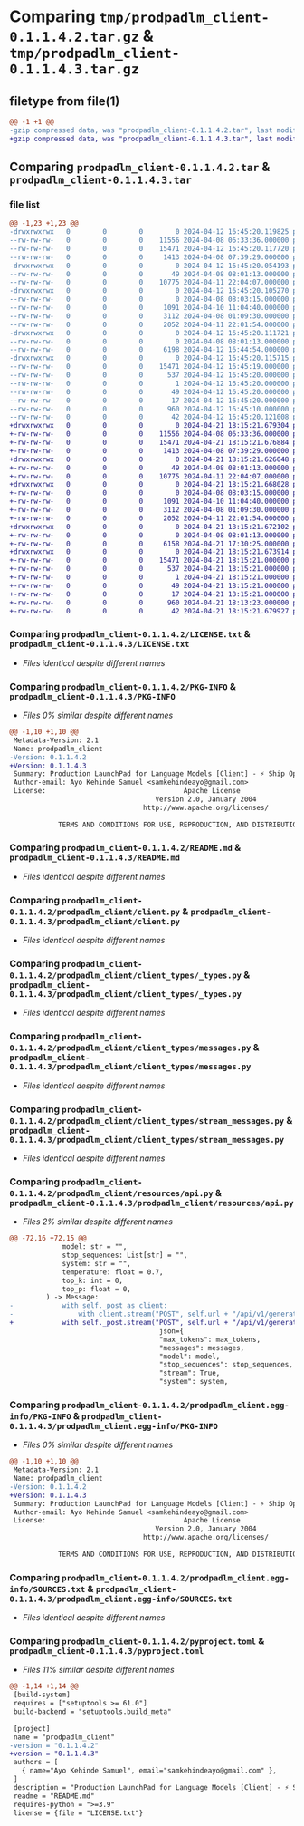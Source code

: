 # Comparing `tmp/prodpadlm_client-0.1.1.4.2.tar.gz` & `tmp/prodpadlm_client-0.1.1.4.3.tar.gz`

## filetype from file(1)

```diff
@@ -1 +1 @@
-gzip compressed data, was "prodpadlm_client-0.1.1.4.2.tar", last modified: Fri Apr 12 16:45:20 2024, max compression
+gzip compressed data, was "prodpadlm_client-0.1.1.4.3.tar", last modified: Sun Apr 21 18:15:21 2024, max compression
```

## Comparing `prodpadlm_client-0.1.1.4.2.tar` & `prodpadlm_client-0.1.1.4.3.tar`

### file list

```diff
@@ -1,23 +1,23 @@
-drwxrwxrwx   0        0        0        0 2024-04-12 16:45:20.119825 prodpadlm_client-0.1.1.4.2/
--rw-rw-rw-   0        0        0    11556 2024-04-08 06:33:36.000000 prodpadlm_client-0.1.1.4.2/LICENSE.txt
--rw-rw-rw-   0        0        0    15471 2024-04-12 16:45:20.117720 prodpadlm_client-0.1.1.4.2/PKG-INFO
--rw-rw-rw-   0        0        0     1413 2024-04-08 07:39:29.000000 prodpadlm_client-0.1.1.4.2/README.md
-drwxrwxrwx   0        0        0        0 2024-04-12 16:45:20.054193 prodpadlm_client-0.1.1.4.2/prodpadlm_client/
--rw-rw-rw-   0        0        0       49 2024-04-08 08:01:13.000000 prodpadlm_client-0.1.1.4.2/prodpadlm_client/__init__.py
--rw-rw-rw-   0        0        0    10775 2024-04-11 22:04:07.000000 prodpadlm_client-0.1.1.4.2/prodpadlm_client/client.py
-drwxrwxrwx   0        0        0        0 2024-04-12 16:45:20.105270 prodpadlm_client-0.1.1.4.2/prodpadlm_client/client_types/
--rw-rw-rw-   0        0        0        0 2024-04-08 08:03:15.000000 prodpadlm_client-0.1.1.4.2/prodpadlm_client/client_types/__init__.py
--rw-rw-rw-   0        0        0     1091 2024-04-10 11:04:40.000000 prodpadlm_client-0.1.1.4.2/prodpadlm_client/client_types/_types.py
--rw-rw-rw-   0        0        0     3112 2024-04-08 01:09:30.000000 prodpadlm_client-0.1.1.4.2/prodpadlm_client/client_types/messages.py
--rw-rw-rw-   0        0        0     2052 2024-04-11 22:01:54.000000 prodpadlm_client-0.1.1.4.2/prodpadlm_client/client_types/stream_messages.py
-drwxrwxrwx   0        0        0        0 2024-04-12 16:45:20.111721 prodpadlm_client-0.1.1.4.2/prodpadlm_client/resources/
--rw-rw-rw-   0        0        0        0 2024-04-08 08:01:13.000000 prodpadlm_client-0.1.1.4.2/prodpadlm_client/resources/__init__.py
--rw-rw-rw-   0        0        0     6198 2024-04-12 16:44:54.000000 prodpadlm_client-0.1.1.4.2/prodpadlm_client/resources/api.py
-drwxrwxrwx   0        0        0        0 2024-04-12 16:45:20.115715 prodpadlm_client-0.1.1.4.2/prodpadlm_client.egg-info/
--rw-rw-rw-   0        0        0    15471 2024-04-12 16:45:19.000000 prodpadlm_client-0.1.1.4.2/prodpadlm_client.egg-info/PKG-INFO
--rw-rw-rw-   0        0        0      537 2024-04-12 16:45:20.000000 prodpadlm_client-0.1.1.4.2/prodpadlm_client.egg-info/SOURCES.txt
--rw-rw-rw-   0        0        0        1 2024-04-12 16:45:20.000000 prodpadlm_client-0.1.1.4.2/prodpadlm_client.egg-info/dependency_links.txt
--rw-rw-rw-   0        0        0       49 2024-04-12 16:45:20.000000 prodpadlm_client-0.1.1.4.2/prodpadlm_client.egg-info/requires.txt
--rw-rw-rw-   0        0        0       17 2024-04-12 16:45:20.000000 prodpadlm_client-0.1.1.4.2/prodpadlm_client.egg-info/top_level.txt
--rw-rw-rw-   0        0        0      960 2024-04-12 16:45:10.000000 prodpadlm_client-0.1.1.4.2/pyproject.toml
--rw-rw-rw-   0        0        0       42 2024-04-12 16:45:20.121008 prodpadlm_client-0.1.1.4.2/setup.cfg
+drwxrwxrwx   0        0        0        0 2024-04-21 18:15:21.679304 prodpadlm_client-0.1.1.4.3/
+-rw-rw-rw-   0        0        0    11556 2024-04-08 06:33:36.000000 prodpadlm_client-0.1.1.4.3/LICENSE.txt
+-rw-rw-rw-   0        0        0    15471 2024-04-21 18:15:21.676884 prodpadlm_client-0.1.1.4.3/PKG-INFO
+-rw-rw-rw-   0        0        0     1413 2024-04-08 07:39:29.000000 prodpadlm_client-0.1.1.4.3/README.md
+drwxrwxrwx   0        0        0        0 2024-04-21 18:15:21.626048 prodpadlm_client-0.1.1.4.3/prodpadlm_client/
+-rw-rw-rw-   0        0        0       49 2024-04-08 08:01:13.000000 prodpadlm_client-0.1.1.4.3/prodpadlm_client/__init__.py
+-rw-rw-rw-   0        0        0    10775 2024-04-11 22:04:07.000000 prodpadlm_client-0.1.1.4.3/prodpadlm_client/client.py
+drwxrwxrwx   0        0        0        0 2024-04-21 18:15:21.668028 prodpadlm_client-0.1.1.4.3/prodpadlm_client/client_types/
+-rw-rw-rw-   0        0        0        0 2024-04-08 08:03:15.000000 prodpadlm_client-0.1.1.4.3/prodpadlm_client/client_types/__init__.py
+-rw-rw-rw-   0        0        0     1091 2024-04-10 11:04:40.000000 prodpadlm_client-0.1.1.4.3/prodpadlm_client/client_types/_types.py
+-rw-rw-rw-   0        0        0     3112 2024-04-08 01:09:30.000000 prodpadlm_client-0.1.1.4.3/prodpadlm_client/client_types/messages.py
+-rw-rw-rw-   0        0        0     2052 2024-04-11 22:01:54.000000 prodpadlm_client-0.1.1.4.3/prodpadlm_client/client_types/stream_messages.py
+drwxrwxrwx   0        0        0        0 2024-04-21 18:15:21.672102 prodpadlm_client-0.1.1.4.3/prodpadlm_client/resources/
+-rw-rw-rw-   0        0        0        0 2024-04-08 08:01:13.000000 prodpadlm_client-0.1.1.4.3/prodpadlm_client/resources/__init__.py
+-rw-rw-rw-   0        0        0     6158 2024-04-21 17:30:25.000000 prodpadlm_client-0.1.1.4.3/prodpadlm_client/resources/api.py
+drwxrwxrwx   0        0        0        0 2024-04-21 18:15:21.673914 prodpadlm_client-0.1.1.4.3/prodpadlm_client.egg-info/
+-rw-rw-rw-   0        0        0    15471 2024-04-21 18:15:21.000000 prodpadlm_client-0.1.1.4.3/prodpadlm_client.egg-info/PKG-INFO
+-rw-rw-rw-   0        0        0      537 2024-04-21 18:15:21.000000 prodpadlm_client-0.1.1.4.3/prodpadlm_client.egg-info/SOURCES.txt
+-rw-rw-rw-   0        0        0        1 2024-04-21 18:15:21.000000 prodpadlm_client-0.1.1.4.3/prodpadlm_client.egg-info/dependency_links.txt
+-rw-rw-rw-   0        0        0       49 2024-04-21 18:15:21.000000 prodpadlm_client-0.1.1.4.3/prodpadlm_client.egg-info/requires.txt
+-rw-rw-rw-   0        0        0       17 2024-04-21 18:15:21.000000 prodpadlm_client-0.1.1.4.3/prodpadlm_client.egg-info/top_level.txt
+-rw-rw-rw-   0        0        0      960 2024-04-21 18:13:23.000000 prodpadlm_client-0.1.1.4.3/pyproject.toml
+-rw-rw-rw-   0        0        0       42 2024-04-21 18:15:21.679927 prodpadlm_client-0.1.1.4.3/setup.cfg
```

### Comparing `prodpadlm_client-0.1.1.4.2/LICENSE.txt` & `prodpadlm_client-0.1.1.4.3/LICENSE.txt`

 * *Files identical despite different names*

### Comparing `prodpadlm_client-0.1.1.4.2/PKG-INFO` & `prodpadlm_client-0.1.1.4.3/PKG-INFO`

 * *Files 0% similar despite different names*

```diff
@@ -1,10 +1,10 @@
 Metadata-Version: 2.1
 Name: prodpadlm_client
-Version: 0.1.1.4.2
+Version: 0.1.1.4.3
 Summary: Production LaunchPad for Language Models [Client] - ⚡ Ship Open Source LLMs to production faster and efficiently ⚡
 Author-email: Ayo Kehinde Samuel <samkehindeayo@gmail.com>
 License:                                  Apache License
                                    Version 2.0, January 2004
                                 http://www.apache.org/licenses/
         
            TERMS AND CONDITIONS FOR USE, REPRODUCTION, AND DISTRIBUTION
```

### Comparing `prodpadlm_client-0.1.1.4.2/README.md` & `prodpadlm_client-0.1.1.4.3/README.md`

 * *Files identical despite different names*

### Comparing `prodpadlm_client-0.1.1.4.2/prodpadlm_client/client.py` & `prodpadlm_client-0.1.1.4.3/prodpadlm_client/client.py`

 * *Files identical despite different names*

### Comparing `prodpadlm_client-0.1.1.4.2/prodpadlm_client/client_types/_types.py` & `prodpadlm_client-0.1.1.4.3/prodpadlm_client/client_types/_types.py`

 * *Files identical despite different names*

### Comparing `prodpadlm_client-0.1.1.4.2/prodpadlm_client/client_types/messages.py` & `prodpadlm_client-0.1.1.4.3/prodpadlm_client/client_types/messages.py`

 * *Files identical despite different names*

### Comparing `prodpadlm_client-0.1.1.4.2/prodpadlm_client/client_types/stream_messages.py` & `prodpadlm_client-0.1.1.4.3/prodpadlm_client/client_types/stream_messages.py`

 * *Files identical despite different names*

### Comparing `prodpadlm_client-0.1.1.4.2/prodpadlm_client/resources/api.py` & `prodpadlm_client-0.1.1.4.3/prodpadlm_client/resources/api.py`

 * *Files 2% similar despite different names*

```diff
@@ -72,16 +72,15 @@
             model: str = "",
             stop_sequences: List[str] = "",
             system: str = "",
             temperature: float = 0.7,
             top_k: int = 0,
             top_p: float = 0,
         ) -> Message:
-            with self._post as client:
-                with client.stream("POST", self.url + "/api/v1/generate",
+            with self._post.stream("POST", self.url + "/api/v1/generate",
                                     json={
                                     "max_tokens": max_tokens,
                                     "messages": messages,
                                     "model": model,
                                     "stop_sequences": stop_sequences,
                                     "stream": True,
                                     "system": system,
```

### Comparing `prodpadlm_client-0.1.1.4.2/prodpadlm_client.egg-info/PKG-INFO` & `prodpadlm_client-0.1.1.4.3/prodpadlm_client.egg-info/PKG-INFO`

 * *Files 0% similar despite different names*

```diff
@@ -1,10 +1,10 @@
 Metadata-Version: 2.1
 Name: prodpadlm_client
-Version: 0.1.1.4.2
+Version: 0.1.1.4.3
 Summary: Production LaunchPad for Language Models [Client] - ⚡ Ship Open Source LLMs to production faster and efficiently ⚡
 Author-email: Ayo Kehinde Samuel <samkehindeayo@gmail.com>
 License:                                  Apache License
                                    Version 2.0, January 2004
                                 http://www.apache.org/licenses/
         
            TERMS AND CONDITIONS FOR USE, REPRODUCTION, AND DISTRIBUTION
```

### Comparing `prodpadlm_client-0.1.1.4.2/prodpadlm_client.egg-info/SOURCES.txt` & `prodpadlm_client-0.1.1.4.3/prodpadlm_client.egg-info/SOURCES.txt`

 * *Files identical despite different names*

### Comparing `prodpadlm_client-0.1.1.4.2/pyproject.toml` & `prodpadlm_client-0.1.1.4.3/pyproject.toml`

 * *Files 11% similar despite different names*

```diff
@@ -1,14 +1,14 @@
 [build-system]
 requires = ["setuptools >= 61.0"]
 build-backend = "setuptools.build_meta"
 
 [project]
 name = "prodpadlm_client"
-version = "0.1.1.4.2"
+version = "0.1.1.4.3"
 authors = [
   { name="Ayo Kehinde Samuel", email="samkehindeayo@gmail.com" },
 ]
 description = "Production LaunchPad for Language Models [Client] - ⚡ Ship Open Source LLMs to production faster and efficiently ⚡"
 readme = "README.md"
 requires-python = ">=3.9"
 license = {file = "LICENSE.txt"}
```

